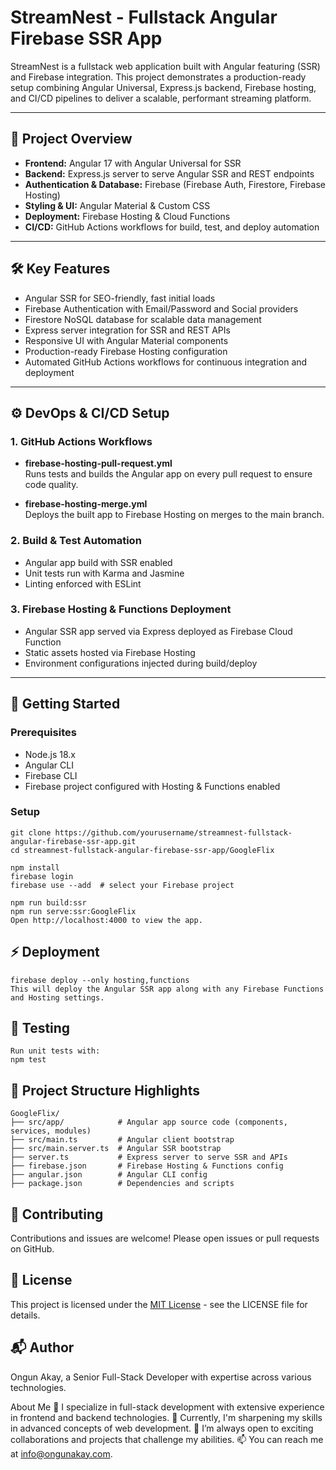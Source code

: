 # StreamNest - Fullstack Angular Firebase SSR App

StreamNest is a fullstack web application built with Angular featuring (SSR) and Firebase integration. This project demonstrates a production-ready setup combining Angular Universal, Express.js backend, Firebase hosting, and CI/CD pipelines to deliver a scalable, performant streaming platform.

---

## 🚀 Project Overview

- **Frontend:** Angular 17 with Angular Universal for SSR
- **Backend:** Express.js server to serve Angular SSR and REST endpoints
- **Authentication & Database:** Firebase (Firebase Auth, Firestore, Firebase Hosting)
- **Styling & UI:** Angular Material & Custom CSS
- **Deployment:** Firebase Hosting & Cloud Functions
- **CI/CD:** GitHub Actions workflows for build, test, and deploy automation

---

## 🛠️ Key Features

- Angular SSR for SEO-friendly, fast initial loads
- Firebase Authentication with Email/Password and Social providers
- Firestore NoSQL database for scalable data management
- Express server integration for SSR and REST APIs
- Responsive UI with Angular Material components
- Production-ready Firebase Hosting configuration
- Automated GitHub Actions workflows for continuous integration and deployment

---

## ⚙️ DevOps & CI/CD Setup

### 1. **GitHub Actions Workflows**

- **firebase-hosting-pull-request.yml**  
  Runs tests and builds the Angular app on every pull request to ensure code quality.

- **firebase-hosting-merge.yml**  
  Deploys the built app to Firebase Hosting on merges to the main branch.

### 2. **Build & Test Automation**

- Angular app build with SSR enabled
- Unit tests run with Karma and Jasmine
- Linting enforced with ESLint

### 3. **Firebase Hosting & Functions Deployment**

- Angular SSR app served via Express deployed as Firebase Cloud Function
- Static assets hosted via Firebase Hosting
- Environment configurations injected during build/deploy

---

## 🔧 Getting Started

### Prerequisites

- Node.js 18.x
- Angular CLI
- Firebase CLI
- Firebase project configured with Hosting & Functions enabled

### Setup

```
git clone https://github.com/yourusername/streamnest-fullstack-angular-firebase-ssr-app.git
cd streamnest-fullstack-angular-firebase-ssr-app/GoogleFlix

npm install
firebase login
firebase use --add  # select your Firebase project

npm run build:ssr
npm run serve:ssr:GoogleFlix
Open http://localhost:4000 to view the app.
```

## ⚡ Deployment
```
firebase deploy --only hosting,functions
This will deploy the Angular SSR app along with any Firebase Functions and Hosting settings.
```

## 🧪 Testing
```
Run unit tests with:
npm test
```

## 📁 Project Structure Highlights
```
GoogleFlix/
├── src/app/            # Angular app source code (components, services, modules)
├── src/main.ts         # Angular client bootstrap
├── src/main.server.ts  # Angular SSR bootstrap
├── server.ts           # Express server to serve SSR and APIs
├── firebase.json       # Firebase Hosting & Functions config
├── angular.json        # Angular CLI config
├── package.json        # Dependencies and scripts
```
## 🤝 Contributing
Contributions and issues are welcome! Please open issues or pull requests on GitHub.

## 📄 License
This project is licensed under the [MIT License](./LICENSE) - see the LICENSE file for details.

## 📬 Author 

Ongun Akay, a Senior Full-Stack Developer with expertise across various technologies.

About Me
👀 I specialize in full-stack development with extensive experience in frontend and backend technologies. 🌱 Currently, I'm sharpening my skills in advanced concepts of web development. 💞️ I’m always open to exciting collaborations and projects that challenge my abilities. 📫 You can reach me at info@ongunakay.com.